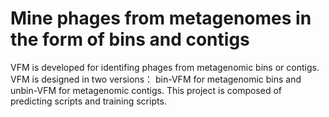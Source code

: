 # Mine phages from metagenomes in the form of bins and contigs  

VFM is developed for identifing phages from metagenomic bins or contigs. VFM is designed in two versions： bin-VFM for metagenomic bins and unbin-VFM for metagenomic contigs. 
This project is composed of predicting scripts and training scripts.
